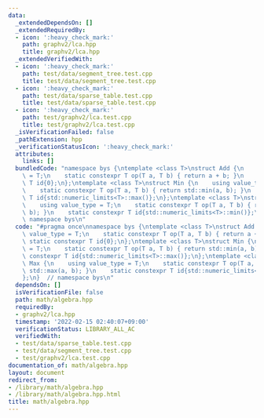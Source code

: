 ```yaml
---
data:
  _extendedDependsOn: []
  _extendedRequiredBy:
  - icon: ':heavy_check_mark:'
    path: graphv2/lca.hpp
    title: graphv2/lca.hpp
  _extendedVerifiedWith:
  - icon: ':heavy_check_mark:'
    path: test/data/segment_tree.test.cpp
    title: test/data/segment_tree.test.cpp
  - icon: ':heavy_check_mark:'
    path: test/data/sparse_table.test.cpp
    title: test/data/sparse_table.test.cpp
  - icon: ':heavy_check_mark:'
    path: test/graphv2/lca.test.cpp
    title: test/graphv2/lca.test.cpp
  _isVerificationFailed: false
  _pathExtension: hpp
  _verificationStatusIcon: ':heavy_check_mark:'
  attributes:
    links: []
  bundledCode: "namespace bys {\ntemplate <class T>\nstruct Add {\n    using value_type\
    \ = T;\n    static constexpr T op(T a, T b) { return a + b; }\n    static constexpr\
    \ T id{0};\n};\ntemplate <class T>\nstruct Min {\n    using value_type = T;\n\
    \    static constexpr T op(T a, T b) { return std::min(a, b); }\n    static constexpr\
    \ T id{std::numeric_limits<T>::max()};\n};\ntemplate <class T>\nstruct Max {\n\
    \    using value_type = T;\n    static constexpr T op(T a, T b) { return std::max(a,\
    \ b); }\n    static constexpr T id{std::numeric_limits<T>::min()};\n};\n}  //\
    \ namespace bys\n"
  code: "#pragma once\nnamespace bys {\ntemplate <class T>\nstruct Add {\n    using\
    \ value_type = T;\n    static constexpr T op(T a, T b) { return a + b; }\n   \
    \ static constexpr T id{0};\n};\ntemplate <class T>\nstruct Min {\n    using value_type\
    \ = T;\n    static constexpr T op(T a, T b) { return std::min(a, b); }\n    static\
    \ constexpr T id{std::numeric_limits<T>::max()};\n};\ntemplate <class T>\nstruct\
    \ Max {\n    using value_type = T;\n    static constexpr T op(T a, T b) { return\
    \ std::max(a, b); }\n    static constexpr T id{std::numeric_limits<T>::min()};\n\
    };\n}  // namespace bys\n"
  dependsOn: []
  isVerificationFile: false
  path: math/algebra.hpp
  requiredBy:
  - graphv2/lca.hpp
  timestamp: '2022-02-15 02:40:07+09:00'
  verificationStatus: LIBRARY_ALL_AC
  verifiedWith:
  - test/data/sparse_table.test.cpp
  - test/data/segment_tree.test.cpp
  - test/graphv2/lca.test.cpp
documentation_of: math/algebra.hpp
layout: document
redirect_from:
- /library/math/algebra.hpp
- /library/math/algebra.hpp.html
title: math/algebra.hpp
---
```


